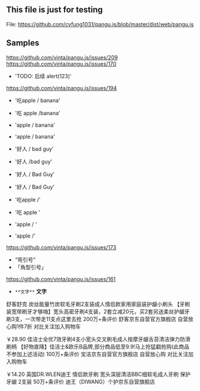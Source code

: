 ## This file is just for testing

File: https://github.com/cyfung1031/pangu.js/blob/master/dist/web/pangu.js

## Samples

https://github.com/vinta/pangu.js/issues/209
https://github.com/vinta/pangu.js/issues/170
* 'TODO: 后续 alert(123)'

https://github.com/vinta/pangu.js/issues/194

* '吃apple / banana'
* '吃 apple /banana'


* 'apple / banana'
* 'apple / banana'

* '好人 / bad guy'
* '好人 /bad guy'
* '好人 / Bad Guy'
* '好人 / Bad Guy'

* '吃apple /'
* '吃 apple '
* 'apple / '
* 'apple /'

https://github.com/vinta/pangu.js/issues/173

* “弯引号”
* 「角型引号」

https://github.com/vinta/pangu.js/issues/161
* `**文字**`
**文字**


舒客舒克 炭丝能量竹炭软毛牙刷2支装成人情侣款家用家庭装护龈小刷头 【牙刷装宽带刷牙才够嗨】宽头高密牙刷4支装，2套立减20元，买2套另送柔丝护龈牙刷3支，一次带走11支点这里去抢
200万+条评价
舒客京东自营官方旗舰店
自营放心购1件7折
对比关注加入购物车

￥28.90
佳洁士全优7效牙刷4支小宽头交叉刷毛成人按摩牙龈舌苔清洁弹力防滑刷柄 【好物直降】佳洁士&欧乐B品牌,部分商品低至9.9!马上抢猛戳抢购(此商品不参加上述活动)
100万+条评价
宝洁京东自营官方旗舰店
自营放心购
对比关注加入购物车

￥14.20
英国DR.WLEN迪王 情侣款牙刷 宽头深层清洁BBC细软毛成人牙刷 保护牙龈 2支装
50万+条评价
迪王（DIWANG）个护京东自营旗舰店
